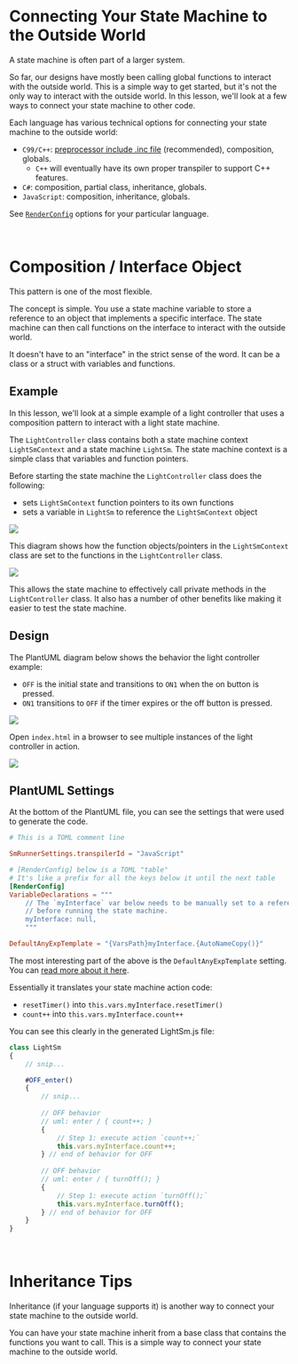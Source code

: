 # Connecting Your State Machine to the Outside World
A state machine is often part of a larger system.

So far, our designs have mostly been calling global functions to interact with the outside world. This is a simple way to get started, but it's not the only way to interact with the outside world. In this lesson, we'll look at a few ways to connect your state machine to other code.

Each language has various technical options for connecting your state machine to the outside world:
* `C99/C++`: [preprocessor include .inc file](https://github.com/StateSmith/StateSmith-examples/tree/main/c-include-sm-basic-2-plantuml-tutorial) (recommended), composition, globals.
    * `C++` will eventually have its own proper transpiler to support C++ features.
* `C#`: composition, partial class, inheritance, globals.
* `JavaScript`: composition, inheritance, globals.

See [`RenderConfig`](https://github.com/StateSmith/StateSmith/blob/main/docs/settings.md) options for your particular language.

<br>

# Composition / Interface Object
This pattern is one of the most flexible.

The concept is simple. You use a state machine variable to store a reference to an object that implements a specific interface. The state machine can then call functions on the interface to interact with the outside world.

It doesn't have to an "interface" in the strict sense of the word. It can be a class or a struct with variables and functions.

## Example
In this lesson, we'll look at a simple example of a light controller that uses a composition pattern to interact with a light state machine.

The `LightController` class contains both a state machine context `LightSmContext` and a state machine `LightSm`. The state machine context is a simple class that variables and function pointers.

Before starting the state machine the `LightController` class does the following:
* sets `LightSmContext` function pointers to its own functions
* sets a variable in `LightSm` to reference the `LightSmContext` object

![](docs/2024-07-16-18-17-34.png)

<!--
mermaid diagram link: https://mermaid.live/edit#pako:eNqVk01vgzAMhv8K8mmTaAX0g8Jhl623TZ3UnSakKiOmRIMEJaFqV_HfF6C0W6Galksivw_2G8ccIRYUIYQ4I0o9MbKVJI94xC2zmpj1zLapfhRcS5FlKK1jK9arkGxHNLbIOq8h3Gtro7rjTbRmujKNXH5kLLbKghro7r4npITTDFf8VaJSt_Uk6QOnwhtdSr7it6UkGdRMPtRvLEc5KDPVaMt9wSTSDqkGWnjpz7mDjGsrFiU_9-naY8_YkJv_WLjU3hFpsiUokcdoaWGM_HoyylRBdJwud8h1L-n1UIxGD1e3_JP7ARhf_QRgg7lVThg149nYjkCnmGMEoTlSIj8jiHhluHZslpRpISFMSKbQBlJqsT7wGEItS-yg04h3QWy-eTn9A_VmQ0E4hEfYQzid-uOFN5-5jhf4ge_bcDDB2XhqApPAmXuB4_pBZcOXECalMw5cz1m4rmfUxcSfz5pk743Y1pOi3KYni9U3PJkaKw
 -->

This diagram shows how the function objects/pointers in the `LightSmContext` class are set to the functions in the `LightController` class.

![](docs/2024-07-16-18-20-05.png)

This allows the state machine to effectively call private methods in the `LightController` class. It also has a number of other benefits like making it easier to test the state machine.

## Design
The PlantUML diagram below shows the behavior the light controller example:

* `OFF` is the initial state and transitions to `ON1` when the on button is pressed.
* `ON1` transitions to `OFF` if the timer expires or the off button is pressed.

![](docs/2024-07-16-18-22-47.png)

Open `index.html` in a browser to see multiple instances of the light controller in action.

![](docs/light-bulbs.gif)


## PlantUML Settings
At the bottom of the PlantUML file, you can see the settings that were used to generate the code.

```toml
# This is a TOML comment line

SmRunnerSettings.transpilerId = "JavaScript"

# [RenderConfig] below is a TOML "table"
# It's like a prefix for all the keys below it until the next table
[RenderConfig]
VariableDeclarations = """
    // The `myInterface` var below needs to be manually set to a reference of LightSmContext
    // before running the state machine.
    myInterface: null,
    """

DefaultAnyExpTemplate = "{VarsPath}myInterface.{AutoNameCopy()}"
```

The most interesting part of the above is the `DefaultAnyExpTemplate` setting. You can [read more about it here](https://github.com/StateSmith/StateSmith/blob/main/docs/settings.md#renderconfigdefaultanyexptemplate).

Essentially it translates your state machine action code:
* `resetTimer()` into `this.vars.myInterface.resetTimer()`
* `count++` into `this.vars.myInterface.count++`

You can see this clearly in the generated LightSm.js file:

```javascript
class LightSm
{
    // snip...

    #OFF_enter()
    {
        // snip...
        
        // OFF behavior
        // uml: enter / { count++; }
        {
            // Step 1: execute action `count++;`
            this.vars.myInterface.count++;
        } // end of behavior for OFF
        
        // OFF behavior
        // uml: enter / { turnOff(); }
        {
            // Step 1: execute action `turnOff();`
            this.vars.myInterface.turnOff();
        } // end of behavior for OFF
    }
}
```

<br>

# Inheritance Tips
Inheritance (if your language supports it) is another way to connect your state machine to the outside world.

You can have your state machine inherit from a base class that contains the functions you want to call. This is a simple way to connect your state machine to the outside world.
